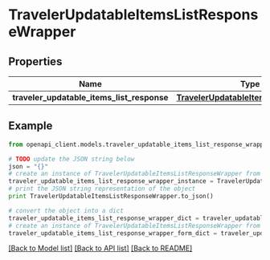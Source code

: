 # TravelerUpdatableItemsListResponseWrapper


## Properties
Name | Type | Description | Notes
------------ | ------------- | ------------- | -------------
**traveler_updatable_items_list_response** | [**TravelerUpdatableItemsListResponse**](TravelerUpdatableItemsListResponse.md) |  | [optional] 

## Example

```python
from openapi_client.models.traveler_updatable_items_list_response_wrapper import TravelerUpdatableItemsListResponseWrapper

# TODO update the JSON string below
json = "{}"
# create an instance of TravelerUpdatableItemsListResponseWrapper from a JSON string
traveler_updatable_items_list_response_wrapper_instance = TravelerUpdatableItemsListResponseWrapper.from_json(json)
# print the JSON string representation of the object
print TravelerUpdatableItemsListResponseWrapper.to_json()

# convert the object into a dict
traveler_updatable_items_list_response_wrapper_dict = traveler_updatable_items_list_response_wrapper_instance.to_dict()
# create an instance of TravelerUpdatableItemsListResponseWrapper from a dict
traveler_updatable_items_list_response_wrapper_form_dict = traveler_updatable_items_list_response_wrapper.from_dict(traveler_updatable_items_list_response_wrapper_dict)
```
[[Back to Model list]](../README.md#documentation-for-models) [[Back to API list]](../README.md#documentation-for-api-endpoints) [[Back to README]](../README.md)


